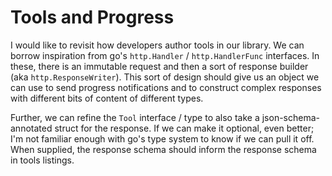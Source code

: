 # Tools and Progress

I would like to revisit how developers author tools in our library. We can borrow inspiration from go's `http.Handler` / `http.HandlerFunc` interfaces. In these, there is an immutable request and then a sort of response builder (aka `http.ResponseWriter`). This sort of design should give us an object we can use to send progress notifications and to construct complex responses with different bits of content of different types.

Further, we can refine the `Tool` interface / type to also take a json-schema-annotated struct for the response. If we can make it optional, even better; I'm not familiar enough with go's type system to know if we can pull it off. When supplied, the response schema should inform the response schema in tools listings.

